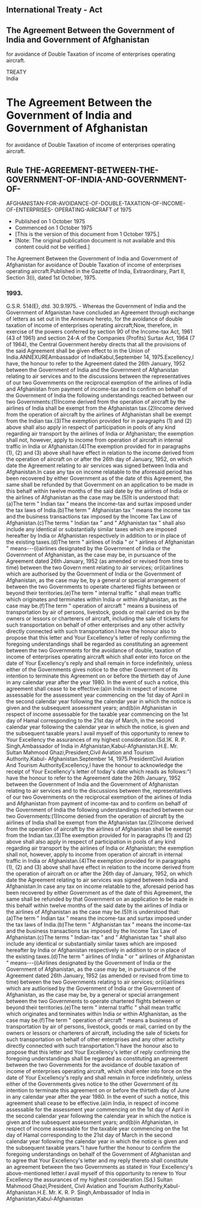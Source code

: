 ## International Treaty - Act

## The Agreement Between the Government of India and Government of Afghanistan
for avoidance of Double Taxation of income of enterprises operating aircraft.

TREATY  
India

# The Agreement Between the Government of India and Government of Afghanistan
for avoidance of Double Taxation of income of enterprises operating aircraft.

## Rule THE-AGREEMENT-BETWEEN-THE-GOVERNMENT-OF-INDIA-AND-GOVERNMENT-OF-
AFGHANISTAN-FOR-AVOIDANCE-OF-DOUBLE-TAXATION-OF-INCOME-OF-ENTERPRISES-
OPERATING-AIRCRAFT of 1975

  * Published on 1 October 1975 
  * Commenced on 1 October 1975 
  * [This is the version of this document from 1 October 1975.] 
  * [Note: The original publication document is not available and this content could not be verified.] 

The Agreement Between the Government of India and Government of Afghanistan
for avoidance of Double Taxation of income of enterprises operating
aircraft.Published in the Gazette of India, Extraordinary, Part II, Section
3(i), dated 1st October, 1975.

### 1993.

G.S.R. 514(E), dtd. 30.9.1975. - Whereas the Government of India and the
Government of Afganistan have concluded an Agreement through exchange of
letters as set out in the Annexure hereto, for the avoidance of double
taxation of income of enterprises operating aircraft;Now, therefore, in
exercise of the powers conferred by section 90 of the Income-tax Act, 1961 (43
of 1961) and section 24-A of the Companies (Profits) Surtax Act, 1964 (7 of
1964), the Central Government hereby directs that all the provisions of the
said Agreement shall be given effect to in the Union of
India.ANNEXUREAmbassador of IndiaKabul,September 14, 1975.Excellency,I have,
the honour to refer to the Agreement dated the 26th January, 1952 between the
Government of India and the Government of Afghanistan relating to air services
and to the discussions between the representatives of our two Governments on
the reciprocal exemption of the airlines of India and Afghanistan from payment
of income-tax and to confirm on behalf of the Government of India the
following understandings reached between our two Governments:(1)Income derived
from the operation of aircraft by the airlines of India shall be exempt from
the Afghanistan tax.(2)Income derived from the operation of aircraft by the
airlines of Afghanistan shall be exempt from the Indian tax.(3)The exemption
provided for in paragraphs (1) and (2) above shall also apply in respect of
participation in pools of any kind regarding air transport by the airlines of
India or Afghanistan; the exemption shall not, however, apply to income from
operation of aircraft in internal traffic in India or Afghanistan.(4)The
exemption provided for in paragraphs (1), (2) and (3) above shall have effect
in relation to the income derived from the operation of aircraft on or after
the 26th day of January, 1952, on which date the Agreement relating to air
services was signed between India and Afghanistan.In case any tax on income
relatable to the aforesaid period has been recovered by either Government as
of the date of this Agreement, the same shall be refunded by that Government
on an application to be made in this behalf within twelve months of the said
date by the airlines of India or the airlines of Afghanistan as the case may
be.(5)It is understood that:(a)The term " Indian tax " means the income-tax
and surtax imposed under the tax laws of India.(b)The term " Afghanistan tax "
means the income tax and the business transactions tax imposed by the Income
Tax Law of Afghanistan.(c)The terms " Indian tax " and " Afghanistan tax "
shall also include any identical or substantially similar taxes which are
imposed hereafter by India or Afghanistan respectively in addition to or in
place of the existing taxes.(d)The term " airlines of India " or " airlines of
Afghanistan " means---(i)airlines designated by the Government of India or the
Government of Afghanistan, as the case may be, in pursuance of the Agreement
dated 26th January, 1952 (as amended or revised from time to time) between the
two Govern ment relating to air services; or(ii)airlines which are authorised
by the Government of India or the Government of Afghanistan, as the case may
be, by a general or special arrangement of between the two Governments to
operate chartered flights between or beyond their territories.(e)The term "
internal traffic " shall mean traffic which originates and terminates within
India or within Afghanistan, as the case may be.(f)The term " operation of
aircraft " means a business of transportation by air of persons, livestock,
goods or mail carried on by the owners or lessors or charterers of aircraft,
including the sale of tickets for such transportation on behalf of other
enterprises and any other activity directly connected with such
transportation.I have the honour also to propose that this letter and Your
Excellency's letter of reply confirming the foregoing understandings shall be
regarded as constituting an agreement between the two Governments for the
avoidance of double, taxation of income of enterprises operating aircraft
which shall enter into force on the date of Your Excellency's reply and shall
remain in force indefinitely, unless either of the Governments gives notice to
the other Government of its intention to terminate this Agreement on or before
the thirtieth day of June in any calendar year after the year 1980. In the
event of such a notice, this agreement shall cease to be effective:(a)in India
in respect of income assessable for the assessment year commencing on the 1st
day of April in the second calendar year following the calendar year in which
the notice is given and the subsequent assessment years; and(b)in Afghanistan
in respect of income assessable for the taxable year commencing on the 1st day
of Hamal corresponding to the 21st day of March, in the second calendar year
following the calendar year in which the notice, is given and the subsequent
taxable years.I avail myself of this opportunity to renew to Your Excellency
the assurances of my highest consideration.(Sd.)K. R. P. Singh,Ambassador of
India in Afghanistan,Kabul-Afghanistan.H.E. Mr. Sultan Mahmood
Ghazi,President,Civil Aviation and Tourism Authority.Kabul-
Afghanistan.September 14, 1975.PresidentCivil Aviation And Tourism
AuthorityExcellency,I have the honour to acknowledge the receipt of Your
Excellency's letter of today's date which reads as follows:"I have the honour
to refer to the Agreement date the 26th January, 1952 between the Government
of India and the Government of Afghanistan relating to air services and to the
discussions between the, representatives of our two Governments on the
reciprocal exemption of the airlines of India and Afghanistan from payment of
income-tax and to confirm on behalf of the Government of India the following
understandings reached between our two Governments:(1)Income denied from the
operation of aircraft by the airlines of India shall be exempt from the
Afghanistan tax.(2)Income derived from the operation of aircraft by the
airlines of Afghanistan shall be exempt from the Indian tax.(3)The exemption
provided for in paragraphs (1) and (2) above shall also apply in respect of
participation in pools of any kind regarding air transport by the airlines of
India or Afghanistan; the exemption shall not, however, apply to income from
operation of aircraft in internal traffic in India or Afghanistan.(4)The
exemption provided for in paragraphs (1), (2) and (3) above shall have effect
in relation to the income derived from the operation of aircraft on or after
the 26th day of January, 1952, on which date the Agreement relating to air
services was signed between India and Afghanistan.In case any tax on income
relatable to the, aforesaid period has been recovered by either Government as
of the date of this Agreement, the same shall be refunded by that Government
on an application to be made in this behalf within twelve months of the said
date by the airlines of India or the airlines of Afghanistan as the case may
be.(5)It is understood that:(a)The term " Indian tax " means the income-tax
and surtax imposed under the tax laws of India.(b)The term " Afghanistan tax "
means the income-tax and the business transactions tax imposed by the Income
Tax Law of Afghanistan.(c)The terms " Indian-tax " and " Afghanistan tax "
shall also include any identical or substantially similar taxes which are
imposed hereafter by India or Afghanistan respectively in addition to or in
place of the existing taxes.(d)The term " airlines of India " or " airlines of
Afghanistan " means---(i)Airlines designated by the Government of India or the
Government of Afghanistan, as the case may be, in pursuance of the Agreement
dated 26th January, 1952 (as amended or revised from time to time) between the
two Governments relating to air services; or(ii)airlines which are autliorised
by the Government of India or the Government of Afghanistan, as the case may
be, by a general or special arrangement between the two Governments to operate
chartered flights between or beyond their territories.(e)The term " internal
traffic " shall mean traffic which originates and terminates within India or
within Afghanistan, as the case may be.(f)The term " operation of aircraft "
means a business of transportation by air of persons, livestock, goods or
mail, carried on by the owners or lessors or charterers of aircraft, including
the sale of tickets for such transportation on behalf of other enterprises and
any other activity directly connected with such transportation."I have the
honour also to propose that this letter and Your Excellency's letter of reply
confirming the foregoing understandings shall be regarded as constituting an
agreement between the two Governments for the avoidance of double taxation of
income of enterprises operating aircraft, which shall enter into force on the
date of Your Excellency's reply and shall remain in force indefinitely, unless
either of the Governments gives notice to the other Government of its
intention to terminate this agreement on or before the thirtieth day of June
in any calendar year after the year 1980. In the event of such a notice, this
agreement shall cease to be effective.(a)in India, in respect of income
assessable for the assessment year commencing on the 1st day of April in the
second calendar year following the calendar year in which the notice is given
and the subsequent assessment years; and(b)in Afghanistan, in respect of
income assessable for the taxable year commencing on the 1st day of Hamal
corresponding to the 21st day of March in the second calendar year following
the calendar year in which the notice is given and the subsequent taxable
years."I have further the honour to confirm the foregoing understandings on
behalf of the Government of Afghanistan and to agree that Your Excellency's
letter and my reply thereto shall constitute an agreement between the two
Governments as stated in Your Excellency's above-mentioned letter.I avail
myself of this opportunity to renew to Your Excellency the assurances of my
highest consideration.(Sd.) Sultan Mahmood Ghazi,President, Civil Aviation and
Tourism Authority,Kabul-Afghanistan.H.E. Mr. K. R. P. Singh,Ambassador of
India in Afghanistan,Kabul-Afghanistan

